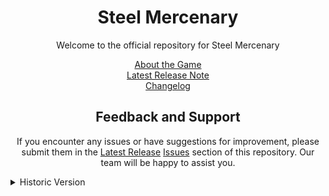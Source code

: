 <h1 align="center">Steel Mercenary</h1>

<p align="center">
  Welcome to the official repository for Steel Mercenary
</p>

<p align="center">
  <a href="https://www.roblox.com/games/7257541418">About the Game</a><br>
  <a href="https://github.com/bAKuL-Studio/Steel-Mercenary/releases/latest">Latest Release Note</a><br>
  <a href="https://github.com/bAKuL-Studio/Steel-Mercenary/releases">Changelog</a>
</p>

<h2 align="center">Feedback and Support</h2>

<p align="center">
  If you encounter any issues or have suggestions for improvement, please submit them in the <a href="https://github.com/bAKuL-Studio/Steel-Mercenary/releases/latest">Latest Release</a> <a href="https://github.com/bAKuL-Studio/Steel-Mercenary/issues">Issues</a> section of this repository. Our team will be happy to assist you.
</p>

<details>
  <summary>Historic Version</summary>
  <ul>
    Pre-Alpha<br>
     - <a href="https://github.com/bAKuL-Studio/Steel-Mercenary/releases/tag/0.4-pre">Pre-Alpha 0.4</a> <b>Experience Point Update</b> [26 Nov 2020]<br>
     - <a href="https://github.com/bAKuL-Studio/Steel-Mercenary/releases/tag/0.2-pre">Pre-Alpha 0.2</a> <b>More Swords Update</b> [18 Nov 2020]<br>
     - <a href="https://github.com/bAKuL-Studio/Steel-Mercenary/releases/tag/0.1.1-pre">Pre-Alpha 0.1</a> [16 Nov 2020]<br>
  </ul>
</details>
